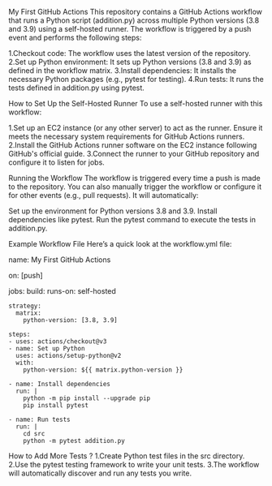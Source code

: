 My First GitHub Actions
This repository contains a GitHub Actions workflow that runs a Python script (addition.py) across multiple Python versions (3.8 and 3.9) using a self-hosted runner. The workflow is triggered by a push event and performs the following steps:

1.Checkout code: The workflow uses the latest version of the repository.
2.Set up Python environment: It sets up Python versions (3.8 and 3.9) as defined in the workflow matrix.
3.Install dependencies: It installs the necessary Python packages (e.g., pytest for testing).
4.Run tests: It runs the tests defined in addition.py using pytest.

How to Set Up the Self-Hosted Runner 
To use a self-hosted runner with this workflow:

1.Set up an EC2 instance (or any other server) to act as the runner. Ensure it meets the necessary system requirements for GitHub Actions runners.
2.Install the GitHub Actions runner software on the EC2 instance following GitHub's official guide.
3.Connect the runner to your GitHub repository and configure it to listen for jobs.


Running the Workflow
The workflow is triggered every time a push is made to the repository. You can also manually trigger the workflow or configure it for other events (e.g., pull requests). It will automatically:

Set up the environment for Python versions 3.8 and 3.9.
Install dependencies like pytest.
Run the pytest command to execute the tests in addition.py.

Example Workflow File
Here’s a quick look at the workflow.yml file:

name: My First GitHub Actions

on: [push]

jobs:
  build:
    runs-on: self-hosted

    strategy:
      matrix:
        python-version: [3.8, 3.9]

    steps:
    - uses: actions/checkout@v3
    - name: Set up Python
      uses: actions/setup-python@v2
      with:
        python-version: ${{ matrix.python-version }}

    - name: Install dependencies
      run: |
        python -m pip install --upgrade pip
        pip install pytest

    - name: Run tests
      run: |
        cd src
        python -m pytest addition.py

How to Add More Tests ?
1.Create Python test files in the src directory.
2.Use the pytest testing framework to write your unit tests.
3.The workflow will automatically discover and run any tests you write.
